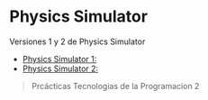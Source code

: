# **Physics Simulator**
Versiones 1 y 2 de Physics Simulator
- [Physics Simulator 1:](https://github.com/Tuuturuturuu/PhysicsSimulator/tree/main/PhysicsSimulator1) 
- [Physics Simulator 2:](https://github.com/Tuuturuturuu/PhysicsSimulator/tree/main/PhysicsSimulator2) 
> Prcácticas Tecnologias de la Programacion 2
